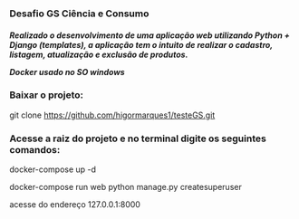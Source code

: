 <h3>Desafio GS Ciência e Consumo</h3>
<h4><i>
Realizado o desenvolvimento de uma aplicação web utilizando Python + Django (templates), a aplicação
tem o intuito de realizar o cadastro, listagem, atualização e exclusão de produtos.

Docker usado no SO windows
</i></h4>

<h3>Baixar o projeto:</h3>

git clone https://github.com/higormarques1/testeGS.git

<h3>Acesse a raiz do projeto e no terminal digite os seguintes comandos:</h3>

docker-compose up -d

docker-compose run web python manage.py createsuperuser

acesse do endereço 127.0.0.1:8000